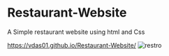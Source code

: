 # Restaurant-Website
A Simple restaurant website using html and Css

https://vdas01.github.io/Restaurant-Website/
![restro](https://user-images.githubusercontent.com/72196604/185033859-1f8da318-f10b-4d6c-812e-bd05974e44a8.jpg)
